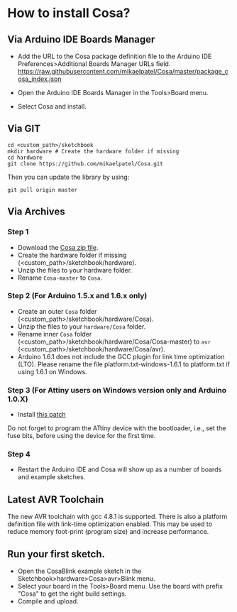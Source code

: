# How to install Cosa?

## Via Arduino IDE Boards Manager

* Add the URL to the Cosa package definition file to the Arduino IDE
Preferences>Additional Boards Manager URLs field.
https://raw.githubusercontent.com/mikaelpatel/Cosa/master/package_cosa_index.json

* Open the Arduino IDE Boards Manager in the Tools>Board menu.

* Select Cosa and install.


## Via GIT

```shell
cd <custom_path>/sketchbook
mkdir hardware # Create the hardware folder if missing
cd hardware
git clone https://github.com/mikaelpatel/Cosa.git
```

Then you can update the library by using:

```shell
git pull origin master
```

## Via Archives

### Step 1

* Download the [Cosa zip file](https://github.com/mikaelpatel/Cosa/archive/master.zip).
* Create the hardware folder if missing (<custom_path>/sketchbook/hardware).
* Unzip the files to your hardware folder.
* Rename `Cosa-master` to `Cosa`.

### Step 2 (For Arduino 1.5.x and 1.6.x only)

* Create an outer `Cosa` folder (<custom_path>/sketchbook/hardware/Cosa).
* Unzip the files to your `hardware/Cosa` folder.
* Rename inner `Cosa` folder (<custom_path>/sketchbook/hardware/Cosa/Cosa-master) to `avr` (<custom_path>/sketchbook/hardware/Cosa/avr).
* Arduino 1.6.1 does not include the GCC plugin for link time
optimization (LTO). Please rename the file platform.txt-windows-1.6.1
to platform.txt if using 1.6.1 on Windows.

### Step 3 (For Attiny users on Windows version only and Arduino 1.0.X)

* Install [this patch](https://github.com/TCWORLD/ATTinyCore/tree/master/PCREL%20Patch%20for%20GCC)

Do not forget to program the ATtiny device with the bootloader, i.e.,
set the fuse bits, before using the device for the first time.

### Step 4

* Restart the Arduino IDE and Cosa will show up as a number of boards and example sketches.

## Latest AVR Toolchain

The new AVR toolchain with gcc 4.8.1 is supported. There is also a
platform definition file with link-time optimization enabled. This may
be used to reduce memory foot-print (program size) and increase
performance.

## Run your first sketch.

* Open the CosaBlink example sketch in the Sketchbook>hardware>Cosa>avr>Blink menu.
* Select your board in the Tools>Board menu. Use the board with prefix
"Cosa" to get the right build settings.
* Compile and upload.

